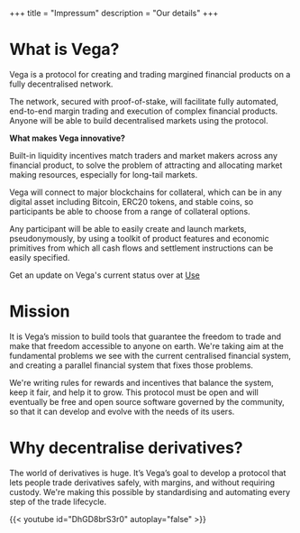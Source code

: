 +++
title = "Impressum"
description = "Our details"
+++

# What is Vega?
Vega is a protocol for creating and trading margined financial products on a fully decentralised network. 

The network, secured with proof-of-stake, will facilitate fully automated, end-to-end margin trading and execution of complex financial products. Anyone will be able to build decentralised markets using the protocol.

**What makes Vega innovative?**

Built-in liquidity incentives match traders and market makers across any financial product, to solve the problem of attracting and allocating market making resources, especially for long-tail markets. 

Vega will connect to major blockchains for collateral, which can be in any digital asset including Bitcoin, ERC20 tokens, and stable coins, so participants be able to choose from a range of collateral options. 

Any participant will be able to easily create and launch markets, pseudonymously, by using a toolkit of product features and economic primitives from which all cash flows and settlement instructions can be easily specified.

Get an update on Vega's current status over at [Use](/use/#current-status)

# Mission
 It is Vega’s mission to build tools that guarantee the freedom to trade and make that freedom accessible to anyone on earth. We're taking aim at the fundamental problems we see with the current centralised financial system, and creating a parallel financial system that fixes those problems. 

We're writing rules for rewards and incentives that balance the system, keep it fair, and help it to grow. This protocol must be open and will eventually be free and open source software governed by the community, so that it can develop and evolve with the needs of its users.

# Why decentralise derivatives?

The world of derivatives is huge. It’s Vega’s goal to develop a protocol that lets people trade derivatives safely, with margins, and without requiring custody. We're making this possible by standardising and automating every step of the trade lifecycle.

{{< youtube id="DhGD8brS3r0" autoplay="false" >}}
